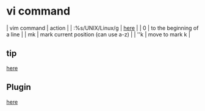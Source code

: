 # vi command 
| vim command | action |
| :%s/UNIX/Linux/g | [here](http://www.cyberciti.biz/faq/linux-unix-vim-find-replace-text-string-words/) |
| 0 | to the beginning of a line | 
| mk | mark current position (can use a-z) |
| ''k  | move to mark k |

## tip
 [here](http://www.cs.swarthmore.edu/help/vim/home.html)

## Plugin
 [here](http://unlogic.co.uk/posts/vim-python-ide.html)
